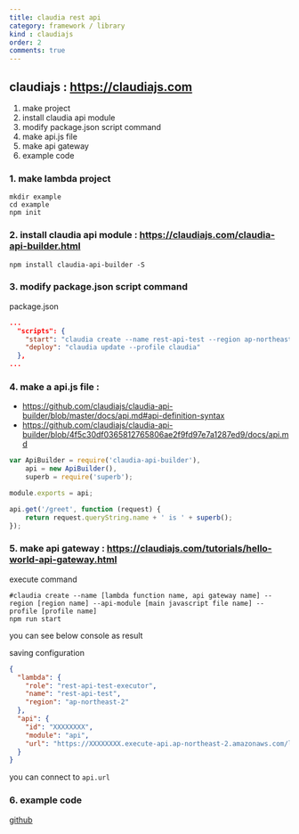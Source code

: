 ```yaml
---
title: claudia rest api
category: framework / library
kind : claudiajs
order: 2
comments: true
---
```


## claudiajs : https://claudiajs.com

1. make project
2. install claudia api module
3. modify package.json script command
4. make api.js file
5. make api gateway
6. example code

### 1. make lambda project

```jshelllanguage
mkdir example
cd example
npm init
```

### 2. install claudia api module : https://claudiajs.com/claudia-api-builder.html

```jshelllanguage
npm install claudia-api-builder -S
```

### 3. modify package.json script command

package.json
```json
...
  "scripts": {
    "start": "claudia create --name rest-api-test --region ap-northeast-2 --api-module api --profile claudia",
    "deploy": "claudia update --profile claudia"
  },
...
```

### 4. make a api.js file : 
- https://github.com/claudiajs/claudia-api-builder/blob/master/docs/api.md#api-definition-syntax
- https://github.com/claudiajs/claudia-api-builder/blob/4f5c30df0365812765806ae2f9fd97e7a1287ed9/docs/api.md

```javascript
var ApiBuilder = require('claudia-api-builder'),
	api = new ApiBuilder(),
	superb = require('superb');

module.exports = api;

api.get('/greet', function (request) {
	return request.queryString.name + ' is ' + superb();
});
```

### 5. make api gateway : https://claudiajs.com/tutorials/hello-world-api-gateway.html

execute command

```jshelllanguage
#claudia create --name [lambda function name, api gateway name] --region [region name] --api-module [main javascript file name] --profile [profile name]
npm run start
```

you can see below console as result

saving configuration
```json
{
  "lambda": {
    "role": "rest-api-test-executor",
    "name": "rest-api-test",
    "region": "ap-northeast-2"
  },
  "api": {
    "id": "XXXXXXXX",
    "module": "api",
    "url": "https://XXXXXXXX.execute-api.ap-northeast-2.amazonaws.com/latest"
  }
}
```

you can connect to `api.url`

### 6. example code

[github](https://github.com/j2yes/lambda-rest-claudia)
